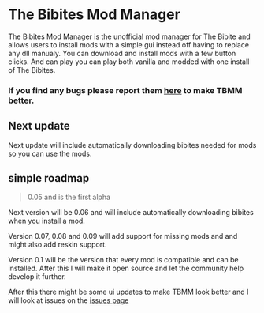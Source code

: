 # The Bibites Mod Manager
The Bibites Mod Manager is the unofficial mod manager for The Bibite and allows users to install mods with a simple gui instead off having to replace any dll manualy.
You can download and install mods with a few button clicks.
And can play you can play both vanilla and modded with one install of The Bibites.

### If you find any bugs please report them [here](https://github.com/MeltingDiamond/TBMM/issues) to make TBMM better.

## Next update
Next update will include automatically downloading bibites needed for mods so you can use the mods.

## simple roadmap
> 0.05 and is the first alpha

Next version will be 0.06 and will include automatically downloading bibites when you install a mod.

Version 0.07, 0.08 and 0.09 will add support for missing mods and and might also add reskin support.

Version 0.1 will be the version that every mod is compatible and can be installed. After this I will make it open source and let the community help develop it further.

After this there might be some ui updates to make TBMM look better and I will look at issues on the [issues page](https://github.com/MeltingDiamond/TBMM/issues)
